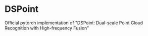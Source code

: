 # DSPoint
Official pytorch implementation of "DSPoint: Dual-scale Point Cloud Recognition with High-frequency Fusion"
